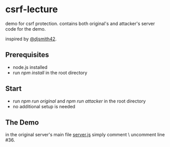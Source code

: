 # csrf-lecture

demo for csrf protection.
contains both original's and attacker's server code for the demo.

inspired by [@djsmith42](https://github.com/djsmith42/angular-connect-2016-csrf-talk).

## Prerequisites

- node.js installed
- run _npm install_ in the root directory

## Start

- run _npm run original_ and _npm run attacker_ in the root directory
- no additional setup is needed

## The Demo

in the original server's main file [server.js](https://github.com/shaiatias/csrf-lecture/blob/master/original/server.js) simply comment \ uncomment line #36.
